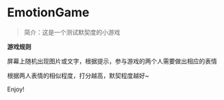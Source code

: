 # EmotionGame

> 简介：这是一个测试默契度的小游戏

**游戏规则**

屏幕上随机出现图片或文字，根据提示，参与游戏的两个人需要做出相应的表情

根据两人表情的相似程度，打分越高，默契程度越好~

Enjoy!